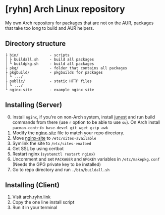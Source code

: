 # [ryhn] Arch Linux repository
My own Arch repository for packages that are not on the AUR, packages that take too long to build and AUR helpers.

## Directory structure
```
├ bin/				- scripts
│ ├ buildall.sh		- build all packages 
│ └ buildpkg.sh		- build all packages 
├ pkg/				- folder that contains all packages
├ pkgbuild/			- pkgbuilds for packages
│ └ .../
├ public/			- static HTTP files
│ └ .../
└ nginx-site		- example nginx site
```

## Installing (Server)
0. Install `nginx`, if you're on non-Arch system, install [junest](https://github.com/fsquillace/junest) and run build commands from there (use `r` option to be able to use `su`). On Arch install `pacman-contrib base-devel git wget gzip awk`
1. Modify the [nginx-site](nginx-site) file to match your repo directory.
2. Move [nginx-site](nginx-site) to `/etc/sites-available`
3. Symlink the site to `/etc/sites-enalbed`
4. Get SSL by using certbot
5. Restart nginx (`systemctl restart nginx`)
6. Uncomment and set `PACKAGER` and `GPGKEY` variables in `/etc/makepkg.conf` (Needs the GPG private key to be installed)
7. Go to repo directory and run `./bin/buildall.sh`

## Installing (Client)
1. Visit arch.ryhn.link
2. Copy the one line install script
3. Run it in your terminal